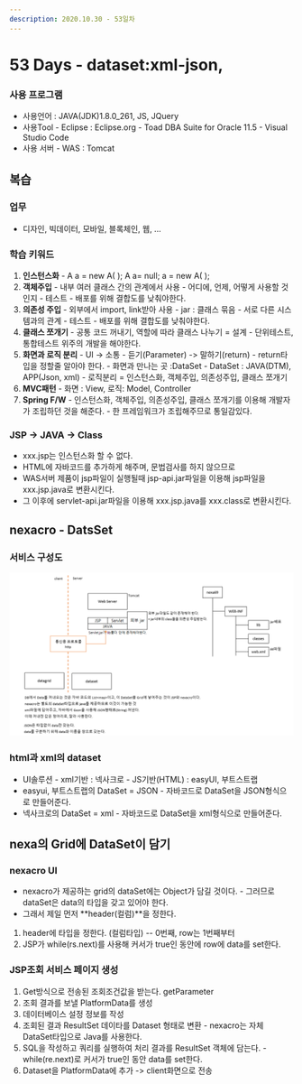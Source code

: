 ```yaml
---
description: 2020.10.30 - 53일차
---
```


# 53 Days - dataset:xml-json,

### 사용 프로그램

* 사용언어 : JAVA\(JDK\)1.8.0\_261, JS, JQuery
* 사용Tool  - Eclipse : Eclipse.org - Toad DBA Suite for Oracle 11.5 - Visual Studio Code
* 사용 서버 - WAS : Tomcat

## 복습

### 업무

* 디자인, 빅데이터, 모바일, 블록체인, 웹, ...

### 학습 키워드

1. **인스턴스화** - A a = new A\( \);   A a= null; a = new A\( \);
2. **객체주입** - 내부 여러 클래스 간의 관계에서 사용 - 어디에, 언제, 어떻게 사용할 것인지 - 테스트 - 배포를 위해 결합도를 낮춰야한다.
3. **의존성 주입** - 외부에서 import, link받아 사용 - jar : 클래스 묶음  - 서로 다른 시스템과의 관계 - 테스트 - 배포를 위해 결합도를 낮춰야한다.
4. **클래스 쪼개기** - 공통 코드 꺼내기, 역할에 따라 클래스 나누기 = 설계 - 단위테스트, 통합테스트 위주의 개발을 해야한다.
5. **화면과 로직 분리** - UI -&gt; 소통 - 듣기\(Parameter\) -&gt; 말하기\(return\) - return타입을 정할줄 알아야 한다. - 화면과 만나는 곳 :DataSet - DataSet : JAVA\(DTM\), APP\(Json, xml\) - 로직분리 = 인스턴스화, 객체주입, 의존성주입, 클래스 쪼개기
6. **MVC패턴** - 화면 : View, 로직: Model, Controller
7. **Spring F/W** - 인스턴스화, 객체주입, 의존성주입, 클래스 쪼개기를 이용해 개발자가 조립하던 것을 해준다. - 한 프레임워크가 조립해주므로 통일감있다.

### JSP -&gt; JAVA -&gt; Class

* xxx.jsp는 인스턴스화 할 수 없다.
* HTML에 자바코드를 추가하게 해주며, 문법검사를 하지 않으므로
* WAS서버 제품이 jsp파일이 실행될때 jsp-api.jar파일을 이용해 jsp파일을 xxx.jsp.java로 변환시킨다.
* 그 이후에 servlet-api.jar파일을 이용해 xxx.jsp.java를 xxx.class로 변환시킨다.

## nexacro - DatsSet

### 서비스 구성도

![](../.gitbook/assets/.png%20%2811%29.png)

### html과 xml의 dataset

* UI솔루션 - xml기반 : 넥사크로 - JS기반\(HTML\) : easyUI, 부트스트랩
* easyui, 부트스트랩의 DataSet = JSON - 자바코드로 DataSet을 JSON형식으로 만들어준다.
* 넥사크로의 DataSet = xml - 자바코드로 DataSet을 xml형식으로 만들어준다.

## nexa의 Grid에 DataSet이 담기

### nexacro UI

* nexacro가 제공하는 grid의 dataSet에는 Object가 담길 것이다. - 그러므로 dataSet은 data의 타입을 갖고 있어야 한다.
* 그래서 제일 먼저 **header\(컬럼\)**을 정한다.

1. header에 타입을 정한다. \(컬럼타입\) -- 0번째, row는 1번째부터
2. JSP가 while\(rs.next\)를 사용해 커서가 true인 동안에 row에 data를 set한다.

### JSP조회 서비스 페이지 생성

1. Get방식으로 전송된 조회조건값을 받는다. getParameter
2. 조회 결과를 보낼 PlatformData를 생성
3. 데이터베이스 설정 정보를 작성
4. 조회된 결과 ResultSet 데이타를 Dataset 형태로 변환 - nexacro는 자체 DataSet타입으로 Java를 사용한다.
5. SQL을 작성하고 쿼리를 실행하여 처리 결과를 ResultSet 객체에 담는다. - while\(re.next\)로 커서가 true인 동안 data를 set한다.
6. Dataset을 PlatformData에 추가 -&gt; client화면으로 전송

